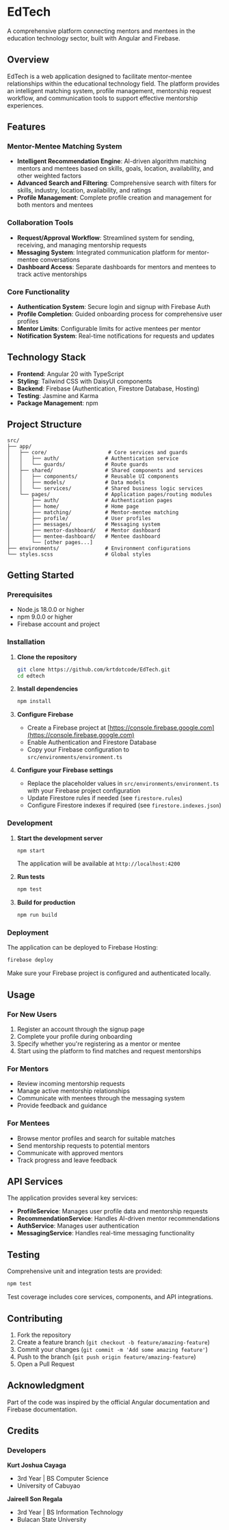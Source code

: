 # EdTech

A comprehensive platform connecting mentors and mentees in the education technology sector, built with Angular and Firebase.

## Overview

EdTech is a web application designed to facilitate mentor-mentee relationships within the educational technology field. The platform provides an intelligent matching system, profile management, mentorship request workflow, and communication tools to support effective mentorship experiences.

## Features

### Mentor-Mentee Matching System
- **Intelligent Recommendation Engine**: AI-driven algorithm matching mentors and mentees based on skills, goals, location, availability, and other weighted factors
- **Advanced Search and Filtering**: Comprehensive search with filters for skills, industry, location, availability, and ratings
- **Profile Management**: Complete profile creation and management for both mentors and mentees

### Collaboration Tools
- **Request/Approval Workflow**: Streamlined system for sending, receiving, and managing mentorship requests
- **Messaging System**: Integrated communication platform for mentor-mentee conversations
- **Dashboard Access**: Separate dashboards for mentors and mentees to track active mentorships

### Core Functionality
- **Authentication System**: Secure login and signup with Firebase Auth
- **Profile Completion**: Guided onboarding process for comprehensive user profiles
- **Mentor Limits**: Configurable limits for active mentees per mentor
- **Notification System**: Real-time notifications for requests and updates

## Technology Stack

- **Frontend**: Angular 20 with TypeScript
- **Styling**: Tailwind CSS with DaisyUI components
- **Backend**: Firebase (Authentication, Firestore Database, Hosting)
- **Testing**: Jasmine and Karma
- **Package Management**: npm

## Project Structure

```
src/
├── app/
│   ├── core/                    # Core services and guards
│   │   ├── auth/               # Authentication service
│   │   └── guards/             # Route guards
│   ├── shared/                 # Shared components and services
│   │   ├── components/         # Reusable UI components
│   │   ├── models/             # Data models
│   │   └── services/           # Shared business logic services
│   └── pages/                  # Application pages/routing modules
│       ├── auth/               # Authentication pages
│       ├── home/               # Home page
│       ├── matching/           # Mentor-mentee matching
│       ├── profile/            # User profiles
│       ├── messages/           # Messaging system
│       ├── mentor-dashboard/   # Mentor dashboard
│       ├── mentee-dashboard/   # Mentee dashboard
│       └── [other pages...]
├── environments/               # Environment configurations
└── styles.scss                 # Global styles
```

## Getting Started

### Prerequisites

- Node.js 18.0.0 or higher
- npm 9.0.0 or higher
- Firebase account and project

### Installation

1. **Clone the repository**
   ```bash
   git clone https://github.com/krtdotcode/EdTech.git
   cd edtech
   ```

2. **Install dependencies**
   ```bash
   npm install
   ```

3. **Configure Firebase**
   - Create a Firebase project at [https://console.firebase.google.com](https://console.firebase.google.com)
   - Enable Authentication and Firestore Database
   - Copy your Firebase configuration to `src/environments/environment.ts`

4. **Configure your Firebase settings**
   - Replace the placeholder values in `src/environments/environment.ts` with your Firebase project configuration
   - Update Firestore rules if needed (see `firestore.rules`)
   - Configure Firestore indexes if required (see `firestore.indexes.json`)

### Development

1. **Start the development server**
   ```bash
   npm start
   ```
   The application will be available at `http://localhost:4200`

2. **Run tests**
   ```bash
   npm test
   ```

3. **Build for production**
   ```bash
   npm run build
   ```

### Deployment

The application can be deployed to Firebase Hosting:
```bash
firebase deploy
```

Make sure your Firebase project is configured and authenticated locally.

## Usage

### For New Users
1. Register an account through the signup page
2. Complete your profile during onboarding
3. Specify whether you're registering as a mentor or mentee
4. Start using the platform to find matches and request mentorships

### For Mentors
- Review incoming mentorship requests
- Manage active mentorship relationships
- Communicate with mentees through the messaging system
- Provide feedback and guidance

### For Mentees
- Browse mentor profiles and search for suitable matches
- Send mentorship requests to potential mentors
- Communicate with approved mentors
- Track progress and leave feedback

## API Services

The application provides several key services:

- **ProfileService**: Manages user profile data and mentorship requests
- **RecommendationService**: Handles AI-driven mentor recommendations
- **AuthService**: Manages user authentication
- **MessagingService**: Handles real-time messaging functionality

## Testing

Comprehensive unit and integration tests are provided:
```bash
npm test
```

Test coverage includes core services, components, and API integrations.

## Contributing

1. Fork the repository
2. Create a feature branch (`git checkout -b feature/amazing-feature`)
3. Commit your changes (`git commit -m 'Add some amazing feature'`)
4. Push to the branch (`git push origin feature/amazing-feature`)
5. Open a Pull Request

## Acknowledgment

Part of the code was inspired by the official Angular documentation and Firebase documentation.

## Credits

### Developers

**Kurt Joshua Cayaga**
- 3rd Year | BS Computer Science
- University of Cabuyao

**Jaireell Son Regala**
- 3rd Year | BS Information Technology
- Bulacan State University

